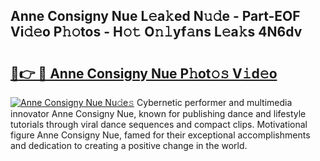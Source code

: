 ## Anne Consigny Nue L𝚎a𝚔ed N𝚞𝚍e - Part-EOF Vi𝚍𝚎o P𝚑𝚘tos - H𝚘𝚝 O𝚗𝚕yf𝚊ns L𝚎a𝚔s 4N6dv

# <h2><a href="http://kf1fic.oniu.top/?m=Anne+Consigny+Nue">🔗👉 🔴 Anne Consigny Nue P𝚑ot𝚘𝚜 V𝚒d𝚎o</a></h2>

[![Anne Consigny Nue Nu𝚍e𝚜](https://i.imgur.com/0qMVB7G.gif)](http://kf1fic.oniu.top/?m=Anne+Consigny+Nue)
Cybernetic performer and multimedia innovator Anne Consigny Nue, known for publishing dance and lifestyle tutorials through viral dance sequences and compact clips. Motivational figure Anne Consigny Nue, famed for their exceptional accomplishments and dedication to creating a positive change in the world.  
